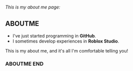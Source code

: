 ###### *This is my about me page*:

## ABOUTME 

- I've just started programming in **GitHub**.
- I sometimes develop experiences in **Roblox Studio**.

This is my about me, and it's all I'm comfortable telling you!

### ABOUTME END
